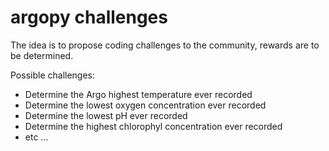 # argopy challenges

The idea is to propose coding challenges to the community, rewards are to be determined.

Possible challenges:
- Determine the Argo highest temperature ever recorded
- Determine the lowest oxygen concentration ever recorded
- Determine the lowest pH ever recorded
- Determine the highest chlorophyl concentration ever recorded
- etc ...